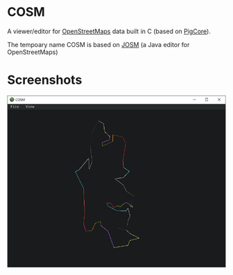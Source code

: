 # COSM
A viewer/editor for [OpenStreetMaps](https://www.openstreetmap.org/) data built in C (based on [PigCore](https://github.com/PiggybankStudios/PigCore)).

The tempoary name COSM is based on [JOSM](https://josm.openstreetmap.de/) (a Java editor for OpenStreetMaps)

# Screenshots
![Screenshot 1](/_media/screenshot2.png)

